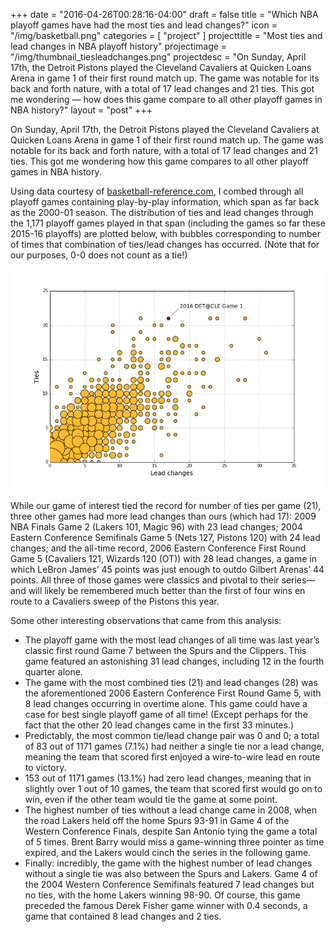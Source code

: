 +++
date = "2016-04-26T00:28:16-04:00"
draft = false
title = "Which NBA playoff games have had the most ties and lead changes?"
icon = "/img/basketball.png"
categories = [ "project" ]
projecttitle = "Most ties and lead changes in NBA playoff history"
projectimage = "/img/thumbnail_tiesleadchanges.png"
projectdesc = "On Sunday, April 17th, the Detroit Pistons played the Cleveland Cavaliers at Quicken Loans Arena in game 1 of their first round match up. The game was notable for its back and forth nature, with a total of 17 lead changes and 21 ties. This got me wondering — how does this game compare to all other playoff games in NBA history?"
layout = "post"
+++

On Sunday, April 17th, the Detroit Pistons played the Cleveland Cavaliers at Quicken Loans Arena in game 1 of their first round match up. The game was notable for its back and forth nature, with a total of 17 lead changes and 21 ties. This got me wondering how this game compares to all other playoff games in NBA history.

Using data courtesy of [basketball-reference.com](http://www.basketball-reference.com), I combed through all playoff games containing play-by-play information, which span as far back as the 2000-01 season. The distribution of ties and lead changes through the 1,171 playoff games played in that span (including the games so far these 2015-16 playoffs) are plotted below, with bubbles corresponding to number of times that combination of ties/lead changes has occurred. (Note that for our purposes, 0-0 does not count as a tie!)

![fun](/images/pic.png)

While our game of interest tied the record for number of ties per game (21), three other games had more lead changes than ours (which had 17): 2009 NBA Finals Game 2 (Lakers 101, Magic 96) with 23 lead changes; 2004 Eastern Conference Semifinals Game 5 (Nets 127, Pistons 120) with 24 lead changes; and the all-time record, 2006 Eastern Conference First Round Game 5 (Cavaliers 121, Wizards 120 (OT)) with 28 lead changes, a game in which LeBron James’ 45 points was just enough to outdo Gilbert Arenas’ 44 points. All three of those games were classics and pivotal to their series—and will likely be remembered much better than the first of four wins en route to a Cavaliers sweep of the Pistons this year.

Some other interesting observations that came from this analysis:

* The playoff game with the most lead changes of all time was last year’s classic first round Game 7 between the Spurs and the Clippers. This game featured an astonishing 31 lead changes, including 12 in the fourth quarter alone.
* The game with the most combined ties (21) and lead changes (28) was the aforementioned 2006 Eastern Conference First Round Game 5, with 8 lead changes occurring in overtime alone. This game could have a case for best single playoff game of all time! (Except perhaps for the fact that the other 20 lead changes came in the first 33 minutes.)
* Predictably, the most common tie/lead change pair was 0 and 0; a total of 83 out of 1171 games (7.1%) had neither a single tie nor a lead change, meaning the team that scored first enjoyed a wire-to-wire lead en route to victory.
* 153 out of 1171 games (13.1%) had zero lead changes, meaning that in slightly over 1 out of 10 games, the team that scored first would go on to win, even if the other team would tie the game at some point.
* The highest number of ties without a lead change came in 2008, when the road Lakers held off the home Spurs 93-91 in Game 4 of the Western Conference Finals, despite San Antonio tying the game a total of 5 times. Brent Barry would miss a game-winning three pointer as time expired, and the Lakers would cinch the series in the following game.
* Finally: incredibly, the game with the highest number of lead changes without a single tie was also between the Spurs and Lakers. Game 4 of the 2004 Western Conference Semifinals featured 7 lead changes but no ties, with the home Lakers winning 98-90. Of course, this game preceded the famous Derek Fisher game winner with 0.4 seconds, a game that contained 8 lead changes and 2 ties.